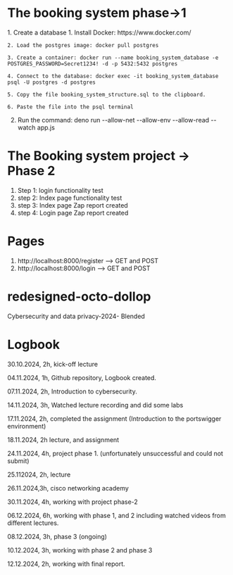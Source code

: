 <h1>The booking system phase→1</h1>
1. Create a database
    1. Install Docker: https://www.docker.com/
    
    2. Load the postgres image: docker pull postgres
    
    3. Create a container: docker run --name booking_system_database -e POSTGRES_PASSWORD=Secret1234! -d -p 5432:5432 postgres
    
    4. Connect to the database: docker exec -it booking_system_database psql -U postgres -d postgres
    
    5. Copy the file booking_system_structure.sql to the clipboard.
    
    6. Paste the file into the psql terminal
    
2. Run the command: deno run --allow-net --allow-env --allow-read --watch app.js
   
# The Booking system project → Phase 2
1. Step 1: login functionality test
2. step 2: Index page functionality test
3. step 3: Index page Zap report created
4. step 4: Login page Zap report created
# Pages
1. http://localhost:8000/register --> GET and POST
2. http://localhost:8000/login --> GET and POST

# redesigned-octo-dollop
Cybersecurity and data privacy-2024- Blended
# Logbook

30.10.2024, 2h, kick-off lecture

04.11.2024, 1h, Github repository, Logbook created.

07.11.2024, 2h, Introduction to cybersecurity.

14.11.2024, 3h, Watched lecture recording and did some labs

17.11.2024, 2h, completed the assignment (Introduction to the portswigger environment)

18.11.2024, 2h lecture, and assignment

24.11.2024, 4h, project phase 1. (unfortunately unsuccessful and could not submit)

25.112024, 2h, lecture

26.11.2024,3h, cisco networking academy

30.11.2024, 4h, working with project phase-2

06.12.2024, 6h, working with phase 1, and 2 including watched videos from different lectures.

08.12.2024, 3h, phase 3 (ongoing)

10.12.2024, 3h, working with phase 2 and phase 3

12.12.2024, 2h, working with final report.


